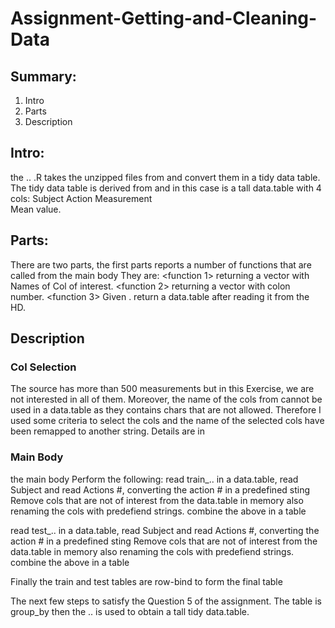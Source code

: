 # Assignment-Getting-and-Cleaning-Data

## Summary:
1. Intro
1. Parts
3. Description 

## Intro:
the .. .R takes the unzipped files from <ref> and convert them in a tidy data table.
The tidy data table is derived from <ref> and in this case is a tall data.table with 4 cols:
Subject
Action
Measurement  
Mean value.



## Parts:
There are two parts, the first parts reports a number of functions that are called from the main body
They are:
<function 1> returning a vector with Names of Col of interest.
<function 2> returning a vector with colon number.
<function 3> Given . return a data.table after reading it from the HD.

## Description
### Col Selection
The <ref> source has more than 500 measurements but in this 
Exercise, we are not interested in all of them.
Moreover, the name of the cols from <ref> cannot be used in a data.table 
as they contains chars that are not allowed. 
Therefore I used some criteria to select the cols and the name of the selected 
cols have been remapped to another string. Details are in <other ref>   
### Main Body
the main body Perform the following:
read train_.. in a data.table,
read Subject
and read Actions #, converting the action # in a predefined  sting
Remove cols that are not of interest from the data.table in memory also renaming the cols with predefiend strings.
combine the above in a table

read test_.. in a data.table,
read Subject
and read Actions #, converting the action # in a predefined  sting
Remove cols that are not of interest from the data.table in memory also renaming the cols with predefiend strings.
combine the above in a table

Finally the train and test tables are row-bind to form the final table

The next few steps to satisfy the Question 5 of the assignment.
The table is group_by 
then the .. is used to obtain a tall tidy data.table.


